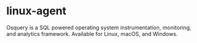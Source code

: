 # linux-agent
Osquery is a SQL powered operating system instrumentation, monitoring, and analytics framework. Available for Linux, macOS, and Windows. 
